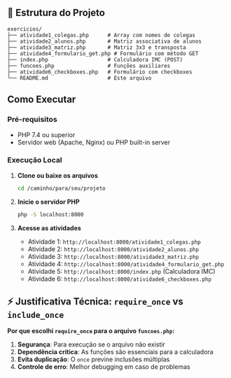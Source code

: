 ## 📁 Estrutura do Projeto

```
exercicios/
├── atividade1_colegas.php      # Array com nomes de colegas
├── atividade2_alunos.php       # Matriz associativa de alunos
├── atividade3_matriz.php       # Matriz 3x3 e transposta
├── atividade4_formulario_get.php # Formulário com método GET
├── index.php                   # Calculadora IMC (POST)
├── funcoes.php                 # Funções auxiliares
├── atividade6_checkboxes.php   # Formulário com checkboxes
└── README.md                   # Este arquivo
```

## Como Executar

### Pré-requisitos
- PHP 7.4 ou superior
- Servidor web (Apache, Nginx) ou PHP built-in server

### Execução Local

1. **Clone ou baixe os arquivos**
   ```bash
   cd /caminho/para/seu/projeto
   ```

2. **Inicie o servidor PHP**
   ```bash
   php -S localhost:8000
   ```

3. **Acesse as atividades**
   - Atividade 1: `http://localhost:8000/atividade1_colegas.php`
   - Atividade 2: `http://localhost:8000/atividade2_alunos.php`
   - Atividade 3: `http://localhost:8000/atividade3_matriz.php`
   - Atividade 4: `http://localhost:8000/atividade4_formulario_get.php`
   - Atividade 5: `http://localhost:8000/index.php` (Calculadora IMC)
   - Atividade 6: `http://localhost:8000/atividade6_checkboxes.php`

## ⚡ Justificativa Técnica: `require_once` vs `include_once`

**Por que escolhi `require_once` para o arquivo `funcoes.php`:**

1. **Segurança**: Para execução se o arquivo não existir
2. **Dependência crítica**: As funções são essenciais para a calculadora
3. **Evita duplicação**: O `once` previne inclusões múltiplas
4. **Controle de erro**: Melhor debugging em caso de problemas
